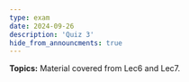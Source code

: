 ```yaml
---
type: exam
date: 2024-09-26
description: 'Quiz 3'
hide_from_announcments: true
---
```

**Topics:**
Material covered from Lec6 and Lec7.
